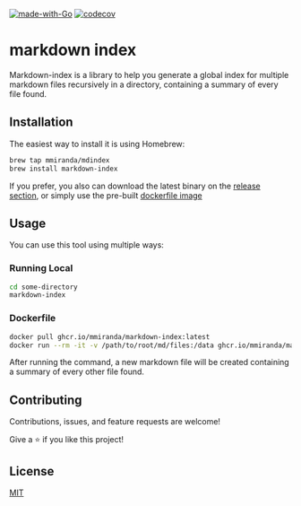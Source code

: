 [![made-with-Go](https://img.shields.io/badge/Made%20with-Go-1f425f.svg)](http://golang.org) [![codecov](https://codecov.io/gh/mmiranda/markdown-index/branch/main/graph/badge.svg?token=3B0LZEZ6XN)](https://codecov.io/gh/mmiranda/markdown-index)

# markdown index
Markdown-index is a library to help you generate a global index for multiple markdown files recursively in a directory, containing a summary of every file found.


## Installation

The easiest way to install it is using Homebrew:

```bash
brew tap mmiranda/mdindex
brew install markdown-index
```

If you prefer, you also can download the latest binary on the [release section](https://github.com/mmiranda/markdown-index/releases), or simply use the pre-built [dockerfile image](#dockerfile)

## Usage
You can use this tool using multiple ways:

### Running Local
```bash
cd some-directory
markdown-index
```

### Dockerfile
```bash
docker pull ghcr.io/mmiranda/markdown-index:latest
docker run --rm -it -v /path/to/root/md/files:/data ghcr.io/mmiranda/markdown-index:latest
```


After running the command, a new markdown file will be created containing a summary of every other file found.

## Contributing
Contributions, issues, and feature requests are welcome!

Give a ⭐️ if you like this project!

## License
[MIT](https://choosealicense.com/licenses/mit/)

